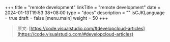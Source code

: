 +++
title = "remote development"
linkTitle = "remote development"
date = 2024-01-13T19:53:38+08:00
type = "docs"
description = ""
isCJKLanguage = true
draft = false
[menu.main]
    weight = 50
+++

> 原文: [https://code.visualstudio.com/#developcloud-articles](https://code.visualstudio.com/#developcloud-articles)
